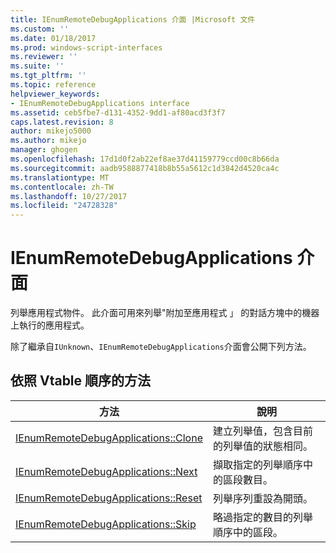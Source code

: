 ```yaml
---
title: IEnumRemoteDebugApplications 介面 |Microsoft 文件
ms.custom: ''
ms.date: 01/18/2017
ms.prod: windows-script-interfaces
ms.reviewer: ''
ms.suite: ''
ms.tgt_pltfrm: ''
ms.topic: reference
helpviewer_keywords:
- IEnumRemoteDebugApplications interface
ms.assetid: ceb5fbe7-d131-4352-9dd1-af80acd3f3f7
caps.latest.revision: 8
author: mikejo5000
ms.author: mikejo
manager: ghogen
ms.openlocfilehash: 17d1d0f2ab22ef8ae37d41159779ccd00c8b66da
ms.sourcegitcommit: aadb9588877418b8b55a5612c1d3842d4520ca4c
ms.translationtype: MT
ms.contentlocale: zh-TW
ms.lasthandoff: 10/27/2017
ms.locfileid: "24728328"
---
```

# <a name="ienumremotedebugapplications-interface"></a>IEnumRemoteDebugApplications 介面
列舉應用程式物件。 此介面可用來列舉"附加至應用程式 」 的對話方塊中的機器上執行的應用程式。  
  
 除了繼承自`IUnknown`、`IEnumRemoteDebugApplications`介面會公開下列方法。  
  
## <a name="methods-in-vtable-order"></a>依照 Vtable 順序的方法  
  
|方法|說明|  
|------------|-----------------|  
|[IEnumRemoteDebugApplications::Clone](../../winscript/reference/ienumremotedebugapplications-clone.md)|建立列舉值，包含目前的列舉值的狀態相同。|  
|[IEnumRemoteDebugApplications::Next](../../winscript/reference/ienumremotedebugapplications-next.md)|擷取指定的列舉順序中的區段數目。|  
|[IEnumRemoteDebugApplications::Reset](../../winscript/reference/ienumremotedebugapplications-reset.md)|列舉序列重設為開頭。|  
|[IEnumRemoteDebugApplications::Skip](../../winscript/reference/ienumremotedebugapplications-skip.md)|略過指定的數目的列舉順序中的區段。|